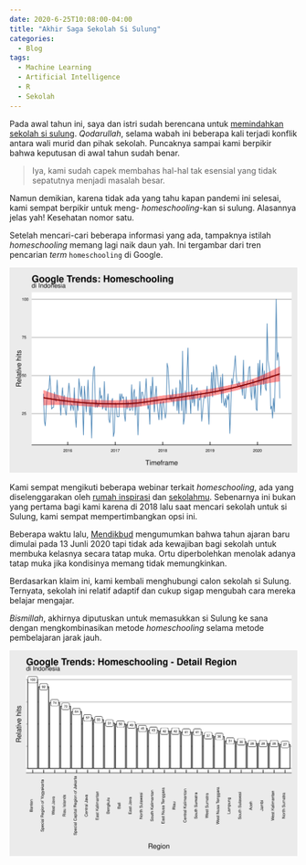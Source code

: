 ```yaml
---
date: 2020-6-25T10:08:00-04:00
title: "Akhir Saga Sekolah Si Sulung"
categories:
  - Blog
tags:
  - Machine Learning
  - Artificial Intelligence
  - R
  - Sekolah
---
```


Pada awal tahun ini, saya dan istri sudah berencana untuk [memindahkan
sekolah si sulung](https://ikanx101.github.io/blog/sekolah-cula/).
*Qodarullah*, selama wabah ini beberapa kali terjadi konflik antara wali
murid dan pihak sekolah. Puncaknya sampai kami berpikir bahwa keputusan
di awal tahun sudah benar.

> Iya, kami sudah capek membahas hal-hal tak esensial yang tidak
> sepatutnya menjadi masalah besar.

Namun demikian, karena tidak ada yang tahu kapan pandemi ini selesai,
kami sempat berpikir untuk meng- *homeschooling*-kan si sulung.
Alasannya jelas yah\! Kesehatan nomor satu.

Setelah mencari-cari beberapa informasi yang ada, tampaknya istilah
*homeschooling* memang lagi naik daun yah. Ini tergambar dari tren
pencarian *term* `homeschooling` di Google.

<img src="https://raw.githubusercontent.com/ikanx101/belajaR/master/Bukan%20Infografis/gTrendsR/homeskul-dan-sekolah-biasa_files/figure-gfm/unnamed-chunk-1-1.png" width="672" />

Kami sempat mengikuti beberapa webinar terkait *homeschooling*, ada yang
diselenggarakan oleh [rumah inspirasi](https://rumahinspirasi.com/) dan
[sekolahmu](https://www.sekolah.mu/ikutprogram?id=kelasmu). Sebenarnya
ini bukan yang pertama bagi kami karena di 2018 lalu saat mencari
sekolah untuk si Sulung, kami sempat mempertimbangkan opsi ini.

Beberapa waktu lalu,
[Mendikbud](https://www.kompas.com/edu/read/2020/05/28/173439171/kemendikbud-tahun-ajaran-baru-2020-2021-dimulai-tanggal-13-juli-2020)
mengumumkan bahwa tahun ajaran baru dimulai pada 13 Junli 2020 tapi
tidak ada kewajiban bagi sekolah untuk membuka kelasnya secara tatap
muka. Ortu diperbolehkan menolak adanya tatap muka jika kondisinya
memang tidak memungkinkan.

Berdasarkan klaim ini, kami kembali menghubungi calon sekolah si Sulung.
Ternyata, sekolah ini relatif adaptif dan cukup sigap mengubah cara
mereka belajar mengajar.

*Bismillah*, akhirnya diputuskan untuk memasukkan si Sulung ke sana
dengan mengkombinasikan metode *homeschooling* selama metode
pembelajaran jarak jauh.

<img src="https://raw.githubusercontent.com/ikanx101/belajaR/master/Bukan%20Infografis/gTrendsR/homeskul-dan-sekolah-biasa_files/figure-gfm/unnamed-chunk-2-1.png" width="672" />
